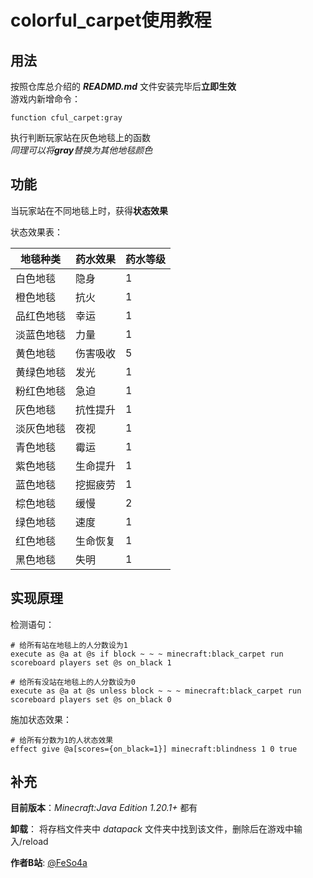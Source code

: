 # colorful_carpet使用教程


## 用法
按照仓库总介绍的 ___READMD.md___ 文件安装完毕后**立即生效**  
游戏内新增命令：  
```mcfunction
function cful_carpet:gray
```
执行判断玩家站在灰色地毯上的函数  
*同理可以将**gray**替换为其他地毯颜色*


## 功能

当玩家站在不同地毯上时，获得**状态效果**  

状态效果表：

|地毯种类|药水效果|药水等级|
|-|-|-|
|白色地毯|隐身|1|
|橙色地毯|抗火|1|
|品红色地毯|幸运|1|
|淡蓝色地毯|力量|1|
|黄色地毯|伤害吸收|5|
|黄绿色地毯|发光|1|
|粉红色地毯|急迫|1|
|灰色地毯|抗性提升|1|
|淡灰色地毯|夜视|1|
|青色地毯|霉运|1|
|紫色地毯|生命提升|1|
|蓝色地毯|挖掘疲劳|1|
|棕色地毯|缓慢|2|
|绿色地毯|速度|1|
|红色地毯|生命恢复|1|
|黑色地毯|失明|1|


## 实现原理

检测语句：

```mcfunction
# 给所有站在地毯上的人分数设为1
execute as @a at @s if block ~ ~ ~ minecraft:black_carpet run scoreboard players set @s on_black 1
```

```mcfunction
# 给所有没站在地毯上的人分数设为0
execute as @a at @s unless block ~ ~ ~ minecraft:black_carpet run scoreboard players set @s on_black 0
```

施加状态效果：
~~~mcfunction
# 给所有分数为1的人状态效果
effect give @a[scores={on_black=1}] minecraft:blindness 1 0 true
~~~


## 补充

**目前版本**：_Minecraft:Java Edition 1.20.1+_ 都有  

**卸载**： 将存档文件夹中 _datapack_ 文件夹中找到该文件，删除后在游戏中输入/reload  

**作者B站**: [@FeSo4a](https://space.bilibili.com/3546674548967510)
